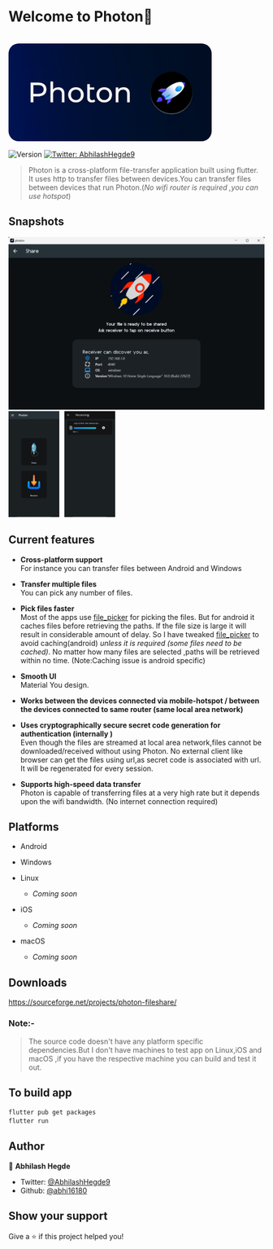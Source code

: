 <h1 >Welcome to Photon👋</h1><br>
 <img style="border-radius:20px" src="photon.png" width="400px"></h1>
<p>
  <img alt="Version" src="https://img.shields.io/badge/version-1.0.0-blue.svg?cacheSeconds=2592000" />
  <a href="https://twitter.com/AbhilashHegde9" target="_blank">
    <img alt="Twitter: AbhilashHegde9" src="https://img.shields.io/twitter/follow/AbhilashHegde9.svg?style=social" />
  </a>
</p>

> Photon is a cross-platform file-transfer application built using flutter. It uses http to transfer files between devices.You can transfer files between devices that run Photon.(*No wifi router is required ,you can use  hotspot*)


## Snapshots

<img src="snapshots/photon_desktop.png">
<img src="snapshots/home_mobile.jpg" style="width:100px;padding-right:10px"><img src="snapshots/photon_receive.jpg" style="width:100px;padding-right:10px">

## Current features

- **Cross-platform support**<br>
  For instance you can transfer files between Android and Windows
- **Transfer multiple files**<br>
  You can pick any number of files.
- **Pick files faster**<br>
  Most of the apps use <a href='https://github.com/miguelpruivo/flutter_file_picker'>file_picker</a> for picking the files. But for android it caches files before retrieving the paths. If the file size is large it will result in considerable amount of delay. So I have tweaked <a href='https://github.com/abhi16180/flutter_file_picker'>file_picker</a> to avoid caching(android) *unless it is required (some files need to be cached)*. No matter how many files are selected ,paths will be retrieved within no time.
  (Note:Caching issue is android specific)
- **Smooth UI**<br>
  Material You design.
- **Works between the devices connected via mobile-hotspot / between the devices connected to same router (same local area network)**

- **Uses cryptographically secure secret code generation for authentication (internally )**<br>
 Even though the files are streamed at local area network,files cannot be downloaded/received without using Photon. No external client like browser can get the files using url,as secret code is associated with url. It will be regenerated for every session.
- **Supports high-speed data transfer** <br>
  Photon is capable of transferring files at a very high rate but it depends upon the wifi bandwidth.
(No internet connection required)
## Platforms
- Android
- Windows
 
- Linux
  - *Coming soon*
- iOS     
  - *Coming soon*
- macOS   
  - *Coming soon*

## Downloads
https://sourceforge.net/projects/photon-fileshare/ 
### Note:- 
>The source code doesn't have any platform specific dependencies.But I don't have machines to test app on Linux,iOS and macOS ,if you have the respective machine you can build and test it out.

## To build app
```sh
flutter pub get packages
flutter run
```



## Author

👤 **Abhilash Hegde**

* Twitter: [@AbhilashHegde9](https://twitter.com/AbhilashHegde9)
* Github: [@abhi16180](https://github.com/abhi16180)

## Show your support

Give a ⭐️ if this project helped you!

